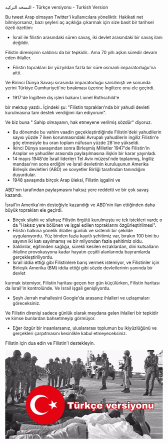 ﻿اﻟﻨﺴﺨﻪ اﻟﺘﺮﻛﯿﻪ - Türkçe versiyonu - Turkish Version

Bu tweet Arap olmayan Twitter'i kullanıcılara yöneliktir. Hakikati net bilmiyorsanız, bazı şeyleri aç açıklığa çıkarmak için size basit bir tarihsel özeti özettim:

- İsrail ile filistin arasındaki süren savaş, iki devlet arasındaki bir savaş ilanı değildir.

Filistin direnişinin saldırısı da bir tepkidir.. Ama 70 yıllı aşkın süredir devam eden ihlaller.

- Filistin toprakları bir yüzyıldan fazla bir süre osmanlı imparatorluğu'na aitti.

Ve Birinci Dünya Savaşı sırasında imparatorluğu sarsılmıştı ve sonunda yerini Türkiye Cumhuriyeti'ne bırakması üzerine İngiltere onu ele geçirdi.

- 1917'de İngiltere dış işleri bakanı Lionel Rothschild'e

bir mektup yazdı.. İçindeki şu: "Filistin toprakları'nda bir yahudi devleti kurulmasına tam destek verdiğimi ilan ediyorum".

Ve biz buna " Sahip olmayanın, hak etmeyene verilmiş sözdür" diyoruz.

- Bu dönemde bu vahim vaadin geçekleştirdiğinde Filistin'deki yahudilerin sayısı yüzde 7 iken korunmasındaki Avrupalı yahudilerin ingiliz Filistin'e göç etmesiyle bu oran toplam nüfusun yüzde 28'ine yükseldi.
- İkinci Dünya savaşından sonra Birleşmiş Milletler 1947'de Filistin'in Araplar ve yahudiler arasında paylaşılmasına ilişkin bir karar yayınladı.
- 14 mayıs 1948'de İsrail liderleri Tel Aviv müzesi'nde toplanmış, İngiliz mandası'nın sona erdiğini ve İsrail devletinin kuruluşunun Amerika Birleşik devletleri (ABD) ve sovyetler Birliği tarafından tanındığını duyurdular.
- 1948 şavaşında birçok Arap üleksi, Filistin işgalini ve

ABD'nın tarafından paylaşmasını haksız yere reddetti ve bir çok savaş kazandı.

İsrail'in Amerika'nin desteğiyle kazandığı ve ABD'nin ilan ettiğinden daha büyük toprakları ele geçirdi.

- Birçok silahlı ve silahsız Filistin örgütü kurulmuştu ve tek istekleri vardı; o da "Haksız yere bölünen ve işgal edilen topraklarını özgürleştirilmesi".
- Filistin halkına yönelik ihlaller günlük ve sistemli bir şekilde uygulanıyordu. Yüz binden fazla kayıtlı şehitimiz var, bırakın 100 bini bu sayının iki katı sayılmamış ve bir milyondan fazla şehitimiz oldu.
- Saldırılar, eğitimden sağlığa, sürekli kesilen erzaklardan, dini kutsalların ihlaline provokasyona kadar hayatın çeşitli alanlarında bayramlarda gerçekleştiriliyordu.
- İsrail iddia ettiği gibi Filistinlere barış vermek istemiyor, ve Filistinler için Birleşik Amerika (BM) iddia ettiği gibi sözde devletlerinin yanında bir devlet

kurmak istemiyor, Filistin haritası geçen her gün küçülürken, Filistin haritası da İsrail'in kontrolünde. Ve İsrail işgali genişliyordu.

- Şeyh Jerrah mahallesini Google'da arasanız ihlalleri ve uzlaşmaları göreceksiniz.

Ve Filistin direnişi sadece günlük olarak meydana gelen ihlalleri bir tepkidir ve kimse bunlardan bahsetmeyip görmüyor.

- Eğer özgür bir insanlarsanız, uluslararası toplumun bu ikiyüzlüğünü ve gerçekleri çarpıtmasını kesinlikle kabul etmeyeceksiniz.

Filistin için dua edin ve Filistin'i destekleyin.

![](002.jpeg)
